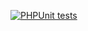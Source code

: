 [![PHPUnit tests](https://github.com/tryserverless/test-task/actions/workflows/php.yml/badge.svg)](https://github.com/tryserverless/test-task/actions/workflows/php.yml)
